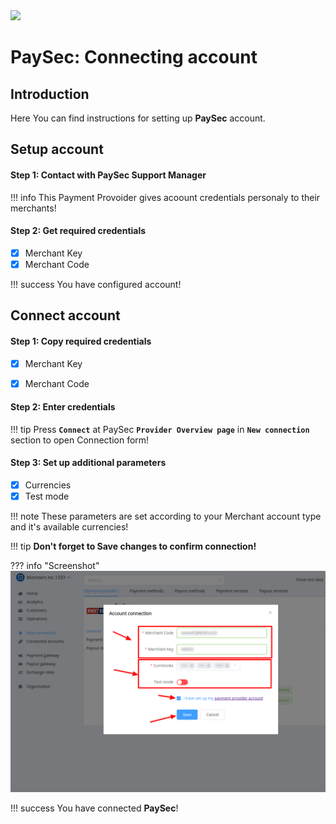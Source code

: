 <img src="https://static.openfintech.io/payment_providers/paysec/logo.svg?w=400" width="400px">

# PaySec: Connecting account

## Introduction

Here You can find  instructions for setting up **PaySec**  account.

## Setup account

#### Step 1: Contact with PaySec Support Manager

!!! info
    This Payment Provoider gives acoount credentials personaly to their merchants!

#### Step 2: Get required credentials

- [x] Merchant Key
- [x] Merchant Code

!!! success
    You have configured account!




## Connect account

#### Step 1: Copy required credentials

- [x] Merchant Key
- [x] Merchant Code


#### Step 2: Enter credentials

!!! tip
    Press **```Connect```** at PaySec **```Provider Overview page```** in **```New connection```** section to open Connection form!


#### Step 3: Set up additional parameters 

- [x] Currencies
- [x] Test mode

!!! note
    These parameters are set according to your Merchant account type and it's available currencies!

!!! tip
    **Don't forget to Save changes to confirm connection!**

??? info "Screenshot"
    [![Connect](images/paysec-step_connect.png)](images/paysec-step_connect.png)


!!! success
    You have connected **PaySec**!

